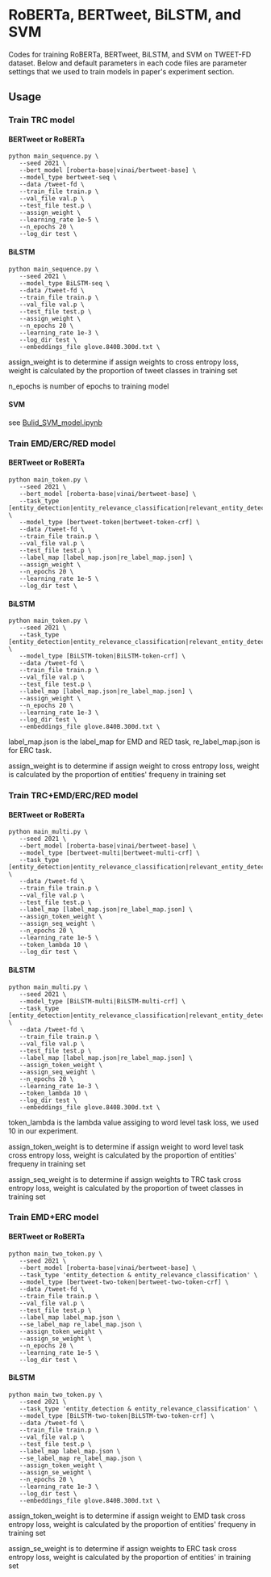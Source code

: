 # RoBERTa, BERTweet, BiLSTM, and SVM
Codes for training RoBERTa, BERTweet, BiLSTM, and SVM on TWEET-FD dataset.
Below and default parameters in each code files are parameter settings that we used to train models in paper's experiment section.

## Usage
### Train TRC model
#### BERTweet or RoBERTa
```linux
python main_sequence.py \
   --seed 2021 \
   --bert_model [roberta-base|vinai/bertweet-base] \
   --model_type bertweet-seq \
   --data /tweet-fd \
   --train_file train.p \
   --val_file val.p \
   --test_file test.p \
   --assign_weight \
   --learning_rate 1e-5 \
   --n_epochs 20 \
   --log_dir test \
```

#### BiLSTM
```linux
python main_sequence.py \
   --seed 2021 \
   --model_type BiLSTM-seq \
   --data /tweet-fd \
   --train_file train.p \
   --val_file val.p \
   --test_file test.p \
   --assign_weight \
   --n_epochs 20 \
   --learning_rate 1e-3 \
   --log_dir test \
   --embeddings_file glove.840B.300d.txt \
```
assign_weight is to determine if assign weights to cross entropy loss, weight is calculated by the proportion of tweet classes in training set

n_epochs is number of epochs to training model

#### SVM
see [Bulid_SVM_model.ipynb](Bulid_SVM_model.ipynb)


### Train EMD/ERC/RED model
#### BERTweet or RoBERTa
```linux
python main_token.py \
   --seed 2021 \
   --bert_model [roberta-base|vinai/bertweet-base] \
   --task_type [entity_detection|entity_relevance_classification|relevant_entity_detection] \
   --model_type [bertweet-token|bertweet-token-crf] \
   --data /tweet-fd \
   --train_file train.p \
   --val_file val.p \
   --test_file test.p \
   --label_map [label_map.json|re_label_map.json] \
   --assign_weight \
   --n_epochs 20 \
   --learning_rate 1e-5 \
   --log_dir test \
```

#### BiLSTM
```linux
python main_token.py \
   --seed 2021 \
   --task_type [entity_detection|entity_relevance_classification|relevant_entity_detection] \
   --model_type [BiLSTM-token|BiLSTM-token-crf] \
   --data /tweet-fd \
   --train_file train.p \
   --val_file val.p \
   --test_file test.p \
   --label_map [label_map.json|re_label_map.json] \
   --assign_weight \
   --n_epochs 20 \
   --learning_rate 1e-3 \
   --log_dir test \ 
   --embeddings_file glove.840B.300d.txt \
```
label_map.json is the label_map for EMD and RED task, re_label_map.json is for ERC task.

assign_weight is to determine if assign weight to cross entropy loss, weight is calculated by the proportion of entities' frequeny in training set


### Train TRC+EMD/ERC/RED model
#### BERTweet or RoBERTa
```linux
python main_multi.py \
   --seed 2021 \
   --bert_model [roberta-base|vinai/bertweet-base] \
   --model_type [bertweet-multi|bertweet-multi-crf] \
   --task_type [entity_detection|entity_relevance_classification|relevant_entity_detection] \
   --data /tweet-fd \
   --train_file train.p \
   --val_file val.p \
   --test_file test.p \
   --label_map [label_map.json|re_label_map.json] \
   --assign_token_weight \
   --assign_seq_weight \
   --n_epochs 20 \
   --learning_rate 1e-5 \
   --token_lambda 10 \
   --log_dir test \
```
#### BiLSTM
```linux
python main_multi.py \
   --seed 2021 \
   --model_type [BiLSTM-multi|BiLSTM-multi-crf] \
   --task_type [entity_detection|entity_relevance_classification|relevant_entity_detection] \
   --data /tweet-fd \
   --train_file train.p \
   --val_file val.p \
   --test_file test.p \
   --label_map [label_map.json|re_label_map.json] \
   --assign_token_weight \
   --assign_seq_weight \
   --n_epochs 20 \
   --learning_rate 1e-3 \
   --token_lambda 10 \
   --log_dir test \
   --embeddings_file glove.840B.300d.txt \
```
token_lambda is the lambda value assiging to word level task loss, we used 10 in our experiment.

assign_token_weight is to determine if assign weight to word level task cross entropy loss, weight is calculated by the proportion of entities' frequeny in training set

assign_seq_weight is to determine if assign weights to TRC task cross entropy loss, weight is calculated by the proportion of tweet classes in training set

### Train EMD+ERC model
#### BERTweet or RoBERTa
```linux
python main_two_token.py \
   --seed 2021 \
   --bert_model [roberta-base|vinai/bertweet-base] \
   --task_type 'entity_detection & entity_relevance_classification' \
   --model_type [bertweet-two-token|bertweet-two-token-crf] \
   --data /tweet-fd \
   --train_file train.p \
   --val_file val.p \
   --test_file test.p \
   --label_map label_map.json \
   --se_label_map re_label_map.json \
   --assign_token_weight \
   --assign_se_weight \
   --n_epochs 20 \
   --learning_rate 1e-5 \
   --log_dir test \
```

#### BiLSTM
```linux
python main_two_token.py \
   --seed 2021 \
   --task_type 'entity_detection & entity_relevance_classification' \
   --model_type [BiLSTM-two-token|BiLSTM-two-token-crf] \
   --data /tweet-fd \
   --train_file train.p \
   --val_file val.p \
   --test_file test.p \
   --label_map label_map.json \
   --se_label_map re_label_map.json \
   --assign_token_weight \
   --assign_se_weight \
   --n_epochs 20 \
   --learning_rate 1e-3 \
   --log_dir test \
   --embeddings_file glove.840B.300d.txt \
```

assign_token_weight is to determine if assign weight to EMD task cross entropy loss, weight is calculated by the proportion of entities' frequeny in training set

assign_se_weight is to determine if assign weights to ERC task cross entropy loss, weight is calculated by the proportion of entities' in training set
